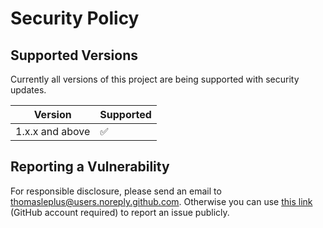 # Security Policy

## Supported Versions

Currently all versions of this project are
being supported with security updates.

| Version         | Supported          |
| --------------- | ------------------ |
| 1.x.x and above | :white_check_mark: |

## Reporting a Vulnerability

For responsible disclosure, please send an email to thomasleplus@users.noreply.github.com. Otherwise you can use [this link](https://github.com/thomasleplus/docker-latex/issues/new?assignees=thomasleplus&labels=security&template=security_vulnerability.md&title=%5BVULN%5D) (GitHub account required) to report an issue publicly.
